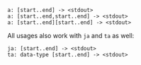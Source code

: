 ```
a: [start..end] -> <stdout>
a: [start..end,start..end] -> <stdout>
a: [start..end][start..end] -> <stdout>
```

All usages also work with `ja` and `ta` as well:

```
ja: [start..end] -> <stdout>
ta: data-type [start..end] -> <stdout>
```
